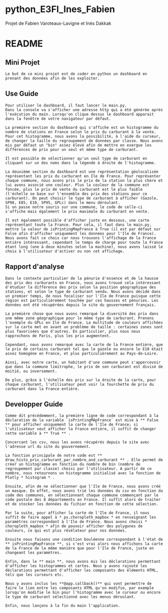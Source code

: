 # python_E3FI_Ines_Fabien
Projet de Fabien Varoteaux-Lavigne et Inès Dakkak
# README

## Mini Projet
    
    Le but de ce mini projet est de coder en python un dashboard en prenant des données afin de les exploiter.

## Use Guide
    Pour utiliser le dashboard, il faut lancer le main.py.
    Dans la console va s'afficher une adresse http qui a été générée après l'exécution du main. Lorsqu'on clique dessus le dashboard apparait dans la fenêtre de votre navigateur par défaut.

    La première section du dashboard qui s'affiche est un histogramme du nombre de stations en France selon le prix du carburant à la vente. Pour cet histogramme, nous avons la possibilité, à l'aide du curseur, de changer la taille du regroupement de données par classe. Nous avons mis par défaut un "bin" assez élevé afin de mettre en exergue les différences de prix pour un seul et même type de carburant.

    Il est possible de sélectionner qu'un seul type de carburant en cliquant sur un des noms dans la légende à droite de l'histogramme.

    La deuxième section du dashboard est une représentation géolocalisée représentant les prix du carburant en Ile de France. Pour représenter chaque commune, nous avons pris le prix de la station la plus chère et lui avons associé une couleur. Plus la couleur de la commune est foncée, plus le prix de vente du carburant est le plus faible (l'échelle se base sur l'ensemble des prix des stations pour ce carburant). On peut choisir le type de carburant à afficher (Gazole, SP98, E85, E10, SP95, GPLc) dans le menu déroulant.
    Si on passe notre souris sur une commune, le code de celle-ci s'affiche mais également le prix maximale du carburant en vente.

    Il est également possible d'afficher juste en dessous, une carte représentant toute la France. Pour cela, il faut dans le main.py, mettre la valeur de isPrintingMapFrance à True (il est par défaut sur False afin d'afficher uniquement les données pour l'Ile de France). Nous avons fait ce choix car nous trouvons l'affichage de la France entière intéressant, cependant le temps de charge pour toute la France étant long (une à deux minutes selon la machine), nous avons laissé le choix à l'utilisateur d'activer ou non cet affichage.


## Rapport d'analyse

    Dans le contexte particulier de la pénurie d'essence et de la hausse des prix des carburants en France, nous avons trouvé cela intéressant d'étudier la différence des prix selon la position géographique des stations, et selon le type de carburant vendu. Nous avons décidé dans un premier temps, de nous focaliser sur l'Ile de France puisque cette région est particulièrement touchée par ces hausses et pénuries. Les données ont été récupérées depuis le site du gouvernement français.

    La première chose que nous avons remarqué la diversité des prix dans une même zone géographique pour le même type de carburant. Prenons l'exemple du GPLc en Ile de France. La multitude de couleurs affichées sur la carte met en avant un problème de taille : certaines zones sont plus favorisées que d'autres. En particulier, plus nous nous rapprochons de Paris, plus les prix augmentent.

    Cependant, nous avons remarqué avec la carte de la France entière, que le prix de certains carburant tel que le gazole ou encore le E10 était assez homogène en France, et plus particulièrement au Pays-de-Loire.

    Ainsi, avec notre carte, un habitant d'une commune peut s'appercevoir que dans la commune limitrophe, le prix de son carburant est divisé de moitié, ou inversement.

    De plus, grâce à l'échelle des prix sur la droite de la carte, pour chaque carburant, l'utilisateur peut voir la fourchette de prix du carburant dans la France entière.

## Developper Guide
    
    Comme dit précédemment, la première ligne de code correspondant à la déclaration de la variable `isPrintingMApFrance` est mise à ** False ** pour afficher uniquement la carte de l'Ile de France; si l'utilisateur veut afficher la France entière, il suffit de changer cette variable à ** True ** .

    Concercant les csv, nous les avons récupérés depuis le site avec l'adresse url du site du gouvernement.

    La fonction principale de notre code est ** draw_histo_prix_carburant_par_nombre_and_carburant ** . Elle permet de créer un histogramme en fonction du nombre de bin (nombre de regroupement par classe) choisi par l'utilisateur. A partir de ce nombre, nous retournons un histogramme initialisé avec la fonction de Plotly * histogram * .

    Ensuite, afin de ne sélectionner que l'Ile de France, nous avons créé un masque. En effet, nous avons trié les données du csv en fonction du code des communes, en sélectionnant chaque commune commençant par le code postale des 8 départements en France. Il suffit alors de traiter et de stocker les données du fichier en fonction de cette sélection. 

    Par la suite, pour afficher la carte de l'Ile de France, il nous suffit de faire appel à * px.choropleth_mapbox * en renseignant les paramètres correspondant à l'Ile de France. Nous avons choisi * choropleth_mapbox * afin de pouvoir afficher des polygones de couleurs, ce qui est plus révélateur pour nos données.

    Ensuite nous faisons une condition bouléenne correspondant à l'état de ** isPrintingMapFrance **, si c'est vrai alors nous affichons la carte de la France de la même manière que pour l'Ile de France, juste en changeant les paramètres. 

    Enfin, dans le ** main **, nous avons mis les déclarations permettant d'afficher les histogrammes et cartes. Nous y avons rajouté les déclarations permettant d'afficher les composants des éléments HTML, tels que les curseurs etc. 
    
    Nous y avons inclus les **@app.callback()** qui vont permettre de faire le lien entre les composants HTML qu'on modifie, par exemple lorsqu'on modifie le bin pour l'histogramme avec le curseur ou encore le type de carburant sélectionné avec les menus déroulant.
    
    Enfin, nous lançons à la fin du main l'application. 
